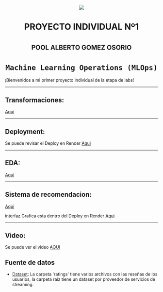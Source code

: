<p align=center><img src=https://d31uz8lwfmyn8g.cloudfront.net/Assets/logo-henry-white-lg.png><p>

# <h1 align=center> **PROYECTO INDIVIDUAL Nº1** </h1>
# <h2 align=center> **POOL ALBERTO GOMEZ OSORIO** </h2>

# <h1 align=center>**`Machine Learning Operations (MLOps)`**</h1>

¡Bienvenidos a mi primer proyecto individual de la etapa de labs!

<hr>  

## Transformaciones:
[Aqui](https://github.com/PoolGomez/PI-01-DATA-SCIENCE-HENRY/blob/main/1.transformaciones.ipynb)

<hr>

## Deployment:
Se puede revisar el Deploy en Render [Aqui](https://pi-01-pg-titles.onrender.com)

<hr> 

## EDA:
[Aqui](https://github.com/PoolGomez/PI-01-DATA-SCIENCE-HENRY/blob/main/2.eda.ipynb)

<hr>

## Sistema de recomendacion:
[Aqui](https://github.com/PoolGomez/PI-01-DATA-SCIENCE-HENRY/blob/main/3.sistema_recomendacion.ipynb) 

interfaz Grafica esta dentro del Deploy en Render [Aqui](https://pi-01-pg-titles.onrender.com)


<hr>

## Video:
Se puede ver el video [AQUI](https://www.youtube.com)


## **Fuente de datos**

+ [Dataset](https://drive.google.com/drive/folders/1b49OVFJpjPPA1noRBBi1hSmMThXmNzxn): La carpeta 'ratings' tiene varios archivos con las reseñas de los usuarios, la carpeta raíz tiene un dataset por proveedor de servicios de streaming.


